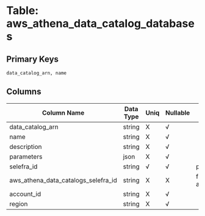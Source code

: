 # Table: aws_athena_data_catalog_databases

## Primary Keys 

```
data_catalog_arn, name
```


## Columns 

|  Column Name   |  Data Type  | Uniq | Nullable | Description | 
|  ----  | ----  | ----  | ----  | ---- | 
| data_catalog_arn | string | X | √ |  | 
| name | string | X | √ |  | 
| description | string | X | √ |  | 
| parameters | json | X | √ |  | 
| selefra_id | string | √ | √ | primary keys value md5 | 
| aws_athena_data_catalogs_selefra_id | string | X | X | fk to aws_athena_data_catalogs.selefra_id | 
| account_id | string | X | √ |  | 
| region | string | X | √ |  | 


